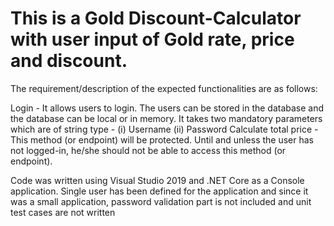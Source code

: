 # This is a Gold Discount-Calculator with user input of Gold rate, price and discount. 

The requirement/description of the expected functionalities are as follows:

Login - It allows users to login. The users can be stored in the database and the database can be local or in memory. It takes two mandatory parameters which are of string type - (i) Username (ii) Password
Calculate total price - This method (or endpoint) will be protected. Until and unless the user has not logged-in, he/she should not be able to access this method (or endpoint).

Code was written using Visual Studio 2019 and .NET Core as a Console application.
Single user has been defined for the application and since it was a small application, password validation part is not included and unit test cases are not written 
